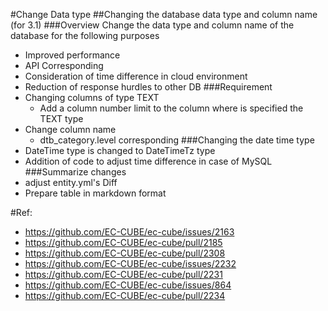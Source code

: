 #Change Data type
##Changing the database data type and column name (for 3.1)
###Overview
Change the data type and column name of the database for the following purposes
- Improved performance
- API Corresponding
- Consideration of time difference in cloud environment
- Reduction of response hurdles to other DB
###Requirement
- Changing columns of type TEXT
    - Add a column number limit to the column where is specified the TEXT type
- Change column name
    - dtb_category.level corresponding
###Changing the date time type
- DateTime type is changed to DateTimeTz type
- Addition of code to adjust time difference in case of MySQL
###Summarize changes
- adjust entity.yml's Diff
- Prepare table in markdown format

#Ref:
- https://github.com/EC-CUBE/ec-cube/issues/2163
- https://github.com/EC-CUBE/ec-cube/pull/2185
- https://github.com/EC-CUBE/ec-cube/pull/2308
- https://github.com/EC-CUBE/ec-cube/issues/2232
- https://github.com/EC-CUBE/ec-cube/pull/2231
- https://github.com/EC-CUBE/ec-cube/issues/864
- https://github.com/EC-CUBE/ec-cube/pull/2234